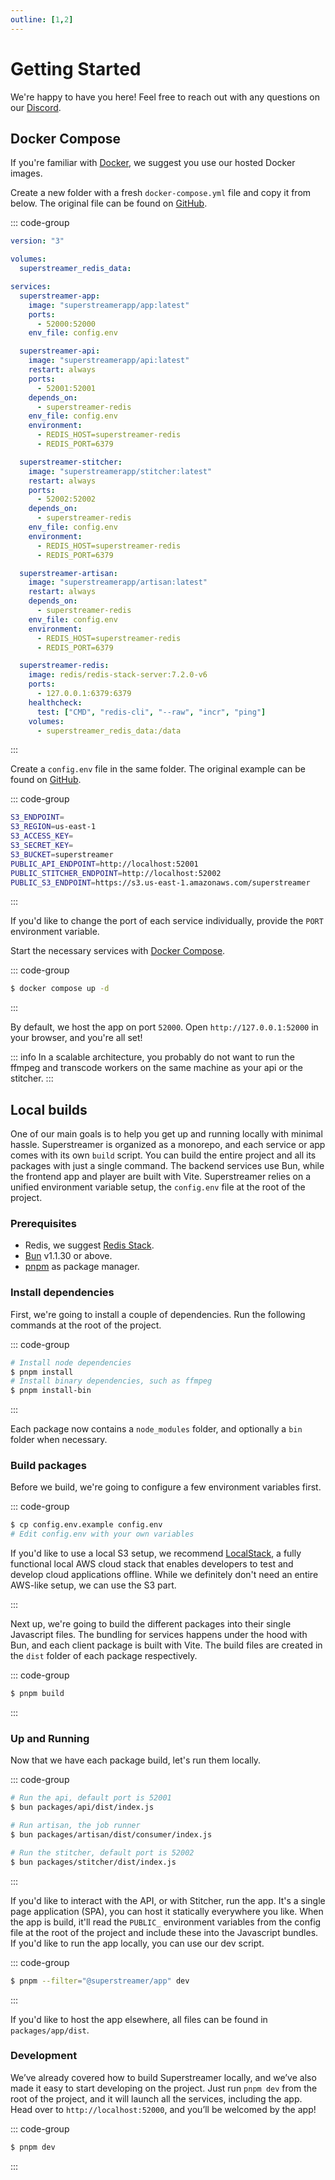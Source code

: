 ```yaml
---
outline: [1,2]
---
```


# Getting Started

We're happy to have you here! Feel free to reach out with any questions on our [Discord](https://discord.gg/4hXgz9EsF4).

## Docker Compose

If you're familiar with [Docker](https://docs.docker.com/engine/install/), we suggest you use our hosted Docker images.

Create a new folder with a fresh `docker-compose.yml` file and copy it from below. The original file can be found on [GitHub](https://github.com/matvp91/superstreamer/tree/main/docker/docker-compose.yml).

::: code-group

```yml [docker-compose.yml]
version: "3"

volumes:
  superstreamer_redis_data:

services:
  superstreamer-app:
    image: "superstreamerapp/app:latest"
    ports:
      - 52000:52000
    env_file: config.env

  superstreamer-api:
    image: "superstreamerapp/api:latest"
    restart: always
    ports:
      - 52001:52001
    depends_on:
      - superstreamer-redis
    env_file: config.env
    environment:
      - REDIS_HOST=superstreamer-redis
      - REDIS_PORT=6379

  superstreamer-stitcher:
    image: "superstreamerapp/stitcher:latest"
    restart: always
    ports:
      - 52002:52002
    depends_on:
      - superstreamer-redis
    env_file: config.env
    environment:
      - REDIS_HOST=superstreamer-redis
      - REDIS_PORT=6379

  superstreamer-artisan:
    image: "superstreamerapp/artisan:latest"
    restart: always
    depends_on:
      - superstreamer-redis
    env_file: config.env
    environment:
      - REDIS_HOST=superstreamer-redis
      - REDIS_PORT=6379

  superstreamer-redis:
    image: redis/redis-stack-server:7.2.0-v6
    ports:
      - 127.0.0.1:6379:6379
    healthcheck:
      test: ["CMD", "redis-cli", "--raw", "incr", "ping"]
    volumes:
      - superstreamer_redis_data:/data
```

:::

Create a `config.env` file in the same folder. The original example can be found on [GitHub](https://github.com/matvp91/superstreamer/blob/main/config.env.example).

::: code-group

```sh [config.env]
S3_ENDPOINT=
S3_REGION=us-east-1
S3_ACCESS_KEY=
S3_SECRET_KEY=
S3_BUCKET=superstreamer
PUBLIC_API_ENDPOINT=http://localhost:52001
PUBLIC_STITCHER_ENDPOINT=http://localhost:52002
PUBLIC_S3_ENDPOINT=https://s3.us-east-1.amazonaws.com/superstreamer
```

:::

If you'd like to change the port of each service individually, provide the `PORT` environment variable.

Start the necessary services with [Docker Compose](https://docs.docker.com/compose/).

::: code-group

```sh [shell]
$ docker compose up -d
```

:::

By default, we host the app on port `52000`. Open `http://127.0.0.1:52000` in your browser, and you're all set!

::: info
In a scalable architecture, you probably do not want to run the ffmpeg and transcode workers on the same machine as your api or the stitcher.
:::

## Local builds

One of our main goals is to help you get up and running locally with minimal hassle. Superstreamer is organized as a monorepo, and each service or app comes with its own `build` script. You can build the entire project and all its packages with just a single command. The backend services use Bun, while the frontend app and player are built with Vite. Superstreamer relies on a unified environment variable setup, the `config.env` file at the root of the project.

### Prerequisites

- Redis, we suggest [Redis Stack](https://redis.io/docs/latest/operate/oss_and_stack/install/install-stack/).
- [Bun](https://bun.sh/) v1.1.30 or above.
- [pnpm](https://pnpm.io/installation) as package manager.

### Install dependencies

First, we're going to install a couple of dependencies. Run the following commands at the root of the project.

::: code-group

```sh [shell]
# Install node dependencies
$ pnpm install
# Install binary dependencies, such as ffmpeg
$ pnpm install-bin

```

:::

Each package now contains a `node_modules` folder, and optionally a `bin` folder when necessary.

### Build packages

Before we build, we're going to configure a few environment variables first.

::: code-group

```sh [shell]
$ cp config.env.example config.env
# Edit config.env with your own variables
```

If you'd like to use a local S3 setup, we recommend [LocalStack](https://www.localstack.cloud/), a fully functional local AWS cloud stack that enables developers to test and develop cloud applications offline. While we definitely don't need an entire AWS-like setup, we can use the S3 part.

:::

Next up, we're going to build the different packages into their single Javascript files. The bundling for services happens under the hood with Bun, and each client package is built with Vite. The build files are created in the `dist` folder of each package respectively.

::: code-group

```sh [shell]
$ pnpm build
```

:::

### Up and Running

Now that we have each package build, let's run them locally.

::: code-group

```sh [shell]
# Run the api, default port is 52001
$ bun packages/api/dist/index.js

# Run artisan, the job runner
$ bun packages/artisan/dist/consumer/index.js

# Run the stitcher, default port is 52002
$ bun packages/stitcher/dist/index.js
```

:::

If you'd like to interact with the API, or with Stitcher, run the app. It's a single page application (SPA), you can host it statically everywhere you like. When the app is build, it'll read the `PUBLIC_` environment variables from the config file at the root of the project and include these into the Javascript bundles. If you'd like to run the app locally, you can use our dev script.

::: code-group

```sh [shell]
$ pnpm --filter="@superstreamer/app" dev
```

:::

If you'd like to host the app elsewhere, all files can be found in `packages/app/dist`.

### Development

We’ve already covered how to build Superstreamer locally, and we’ve also made it easy to start developing on the project. Just run `pnpm dev` from the root of the project, and it will launch all the services, including the app. Head over to `http://localhost:52000`, and you’ll be welcomed by the app!

::: code-group

```sh [shell]
$ pnpm dev
```

:::